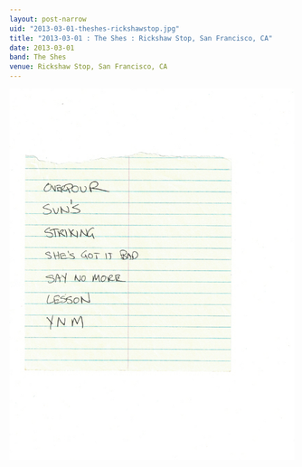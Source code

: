 ```yaml
---
layout: post-narrow
uid: "2013-03-01-theshes-rickshawstop.jpg"
title: "2013-03-01 : The Shes : Rickshaw Stop, San Francisco, CA"
date: 2013-03-01
band: The Shes
venue: Rickshaw Stop, San Francisco, CA
---
```


<div class="showcase">
  <img src="/img/2013/03/20130301-TheShes-RickshawStop.jpg" alt="2013-03-01-theshes-rickshawstop.jpg">
</div>
